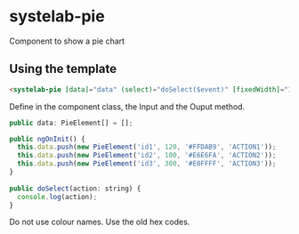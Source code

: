 # systelab-pie

Component to show a pie chart

## Using the template

```html
<systelab-pie [data]="data" (select)="doSelect($event)" [fixedWidth]="1000" [fixedHeight]="500"></systelab-pie>
```

Define in the component class, the Input and the Ouput method.

```javascript
public data: PieElement[] = [];

public ngOnInit() {
  this.data.push(new PieElement('id1', 120, '#FFDAB9', 'ACTION1'));
  this.data.push(new PieElement('id2', 100, '#E6E6FA', 'ACTION2'));
  this.data.push(new PieElement('id3', 300, '#E0FFFF', 'ACTION3'));
}
  
public doSelect(action: string) {
  console.log(action);
}

```

Do not use colour names. Use the old hex codes.
